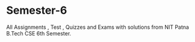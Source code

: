 # Semester-6
All Assignments , Test , Quizzes and Exams with solutions from NIT Patna B.Tech CSE 6th Semester.
